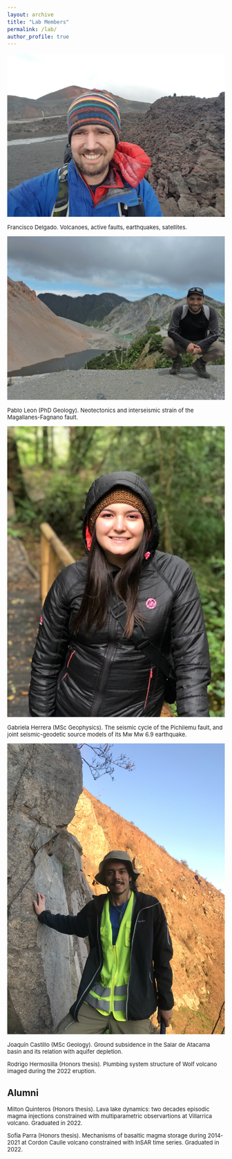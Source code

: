 ```yaml
---
layout: archive
title: "Lab Members"
permalink: /lab/
author_profile: true
---
```


<img style="float: center;" src="/images/eyja2.JPG" style="width:300px;">
<p style="font-size:small">Francisco Delgado. Volcanoes, active faults, earthquakes, satellites.</p>

<img style="float: center;" src="/images/DSCN5084.JPG" style="width:300px;">
<p style="font-size:small">Pablo Leon (PhD Geology). Neotectonics and interseismic strain of the Magallanes-Fagnano fault.</p>

<img style="float: center;" src="/images/gabriela.jpg" style="width:300px;">
<p style="font-size:small">Gabriela Herrera (MSc Geophysics). The seismic cycle of the Pichilemu fault, and joint seismic-geodetic source models of its Mw Mw 6.9 earthquake.</p>

<img style="float: center;" src="/images/joaquin.jpg" style="width:300px;">
<p style="font-size:small">Joaquín Castillo (MSc Geology). Ground subsidence in the Salar de Atacama basin and its relation with aquifer depletion.</p>

<p style="font-size:small">Rodrigo Hermosilla (Honors thesis). Plumbing system structure of Wolf volcano imaged during the 2022 eruption.</p>


## **Alumni**

<p style="font-size:small">Milton Quinteros (Honors thesis). Lava lake dynamics: two decades episodic magma injections constrained with multiparametric observartions at Villarrica volcano. Graduated in 2022.</p>

<p style="font-size:small">Sofía Parra (Honors thesis). Mechanisms of basaltic magma storage during 2014-2021 at Cordon Caulle volcano constrained with InSAR time series. Graduated in 2022.</p>

